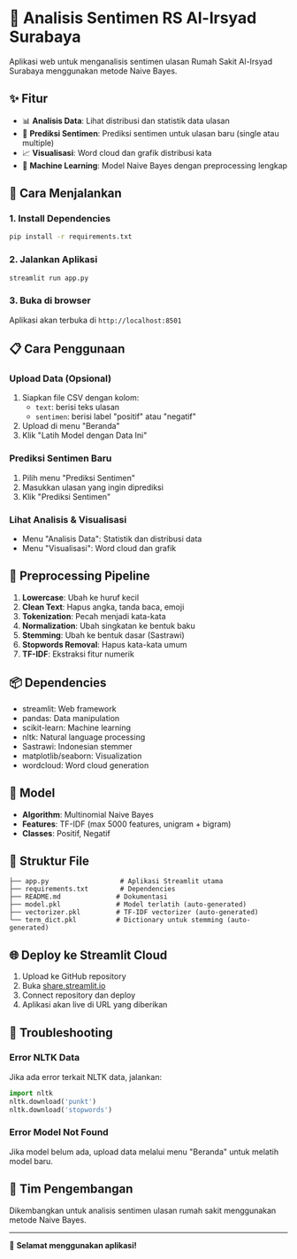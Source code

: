 # 🏥 Analisis Sentimen RS Al-Irsyad Surabaya

Aplikasi web untuk menganalisis sentimen ulasan Rumah Sakit Al-Irsyad Surabaya menggunakan metode Naive Bayes.

## ✨ Fitur

- 📊 **Analisis Data**: Lihat distribusi dan statistik data ulasan
- 🔮 **Prediksi Sentimen**: Prediksi sentimen untuk ulasan baru (single atau multiple)
- 📈 **Visualisasi**: Word cloud dan grafik distribusi kata
- 🤖 **Machine Learning**: Model Naive Bayes dengan preprocessing lengkap

## 🚀 Cara Menjalankan

### 1. Install Dependencies

```bash
pip install -r requirements.txt
```

### 2. Jalankan Aplikasi

```bash
streamlit run app.py
```

### 3. Buka di browser

Aplikasi akan terbuka di `http://localhost:8501`

## 📋 Cara Penggunaan

### Upload Data (Opsional)
1. Siapkan file CSV dengan kolom:
   - `text`: berisi teks ulasan
   - `sentimen`: berisi label "positif" atau "negatif"
2. Upload di menu "Beranda"
3. Klik "Latih Model dengan Data Ini"

### Prediksi Sentimen Baru
1. Pilih menu "Prediksi Sentimen"
2. Masukkan ulasan yang ingin diprediksi
3. Klik "Prediksi Sentimen"

### Lihat Analisis & Visualisasi
- Menu "Analisis Data": Statistik dan distribusi data
- Menu "Visualisasi": Word cloud dan grafik

## 🔧 Preprocessing Pipeline

1. **Lowercase**: Ubah ke huruf kecil
2. **Clean Text**: Hapus angka, tanda baca, emoji
3. **Tokenization**: Pecah menjadi kata-kata
4. **Normalization**: Ubah singkatan ke bentuk baku
5. **Stemming**: Ubah ke bentuk dasar (Sastrawi)
6. **Stopwords Removal**: Hapus kata-kata umum
7. **TF-IDF**: Ekstraksi fitur numerik

## 📦 Dependencies

- streamlit: Web framework
- pandas: Data manipulation
- scikit-learn: Machine learning
- nltk: Natural language processing
- Sastrawi: Indonesian stemmer
- matplotlib/seaborn: Visualization
- wordcloud: Word cloud generation

## 🎯 Model

- **Algorithm**: Multinomial Naive Bayes
- **Features**: TF-IDF (max 5000 features, unigram + bigram)
- **Classes**: Positif, Negatif

## 📁 Struktur File

```
├── app.py                  # Aplikasi Streamlit utama
├── requirements.txt        # Dependencies
├── README.md              # Dokumentasi
├── model.pkl              # Model terlatih (auto-generated)
├── vectorizer.pkl         # TF-IDF vectorizer (auto-generated)
└── term_dict.pkl          # Dictionary untuk stemming (auto-generated)
```

## 🌐 Deploy ke Streamlit Cloud

1. Upload ke GitHub repository
2. Buka [share.streamlit.io](https://share.streamlit.io)
3. Connect repository dan deploy
4. Aplikasi akan live di URL yang diberikan

## 🐛 Troubleshooting

### Error NLTK Data
Jika ada error terkait NLTK data, jalankan:
```python
import nltk
nltk.download('punkt')
nltk.download('stopwords')
```

### Error Model Not Found
Jika model belum ada, upload data melalui menu "Beranda" untuk melatih model baru.

## 👥 Tim Pengembangan

Dikembangkan untuk analisis sentimen ulasan rumah sakit menggunakan metode Naive Bayes.

---

🚀 **Selamat menggunakan aplikasi!**
